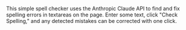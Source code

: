 This simple spell checker uses the Anthropic Claude API to find and fix spelling errors in textareas on the page. Enter some text, click "Check Spelling," and any detected mistakes can be corrected with one click.

<!-- Generated from commit: afeb07c454165e58a8671861eeefe3520f8d0d3d -->
